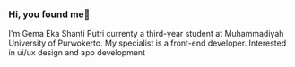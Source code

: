 ### Hi, you found me👋

I'm Gema Eka Shanti Putri currenty a third-year student at Muhammadiyah University of Purwokerto. My specialist is a front-end developer. Interested in ui/ux design and app development
<!--
**gemaekashantiputri/gemaekashantiputri** is a ✨ _special_ ✨ repository because its `README.md` (this file) appears on your GitHub profile.

Here are some ideas to get you started:

- 🔭 I’m currently working on ...
- 🌱 I’m currently learning ...
- 👯 I’m looking to collaborate on ...
- 🤔 I’m looking for help with ...
- 💬 Ask me about ...
- 📫 How to reach me: ...
- 😄 Pronouns: ...
- ⚡ Fun fact: ...
-->
